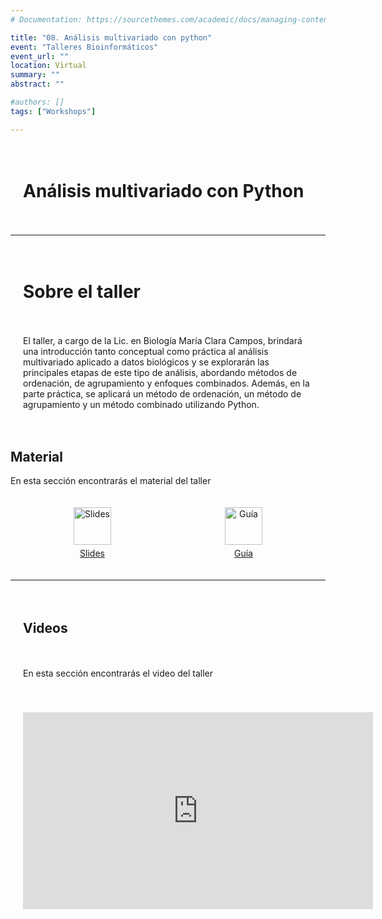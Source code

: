 ```yaml
---
# Documentation: https://sourcethemes.com/academic/docs/managing-content/

title: "08. Análisis multivariado con python"
event: "Talleres Bioinformáticos"
event_url: ""
location: Virtual
summary: ""
abstract: ""

#authors: []
tags: ["Workshops"]

---
```

<div style="display: grid; grid-template-columns: 1fr; gap: 20px; padding: 20px;">

# Análisis multivariado con Python

</div>

--- 

<div style="display: grid; grid-template-columns: 1fr; gap: 20px; padding: 20px;">

# Sobre el taller 

El taller, a cargo de la Lic. en Biología María Clara Campos, brindará una introducción tanto conceptual como práctica al análisis multivariado aplicado a datos biológicos y se explorarán las principales etapas de este tipo de análisis, abordando métodos de ordenación, de agrupamiento y enfoques combinados. Además, en la parte práctica, se aplicará un método de ordenación, un método de agrupamiento y un método combinado utilizando Python.

</div>
</div>


## Material

En esta sección encontrarás el material del taller

<div style="display: grid; grid-template-columns: repeat(2, 1fr); gap: 20px; padding: 20px;">
    <div style="display: flex; flex-direction: column; align-items: center; justify-content: center; text-align: center;">
        <a href="https://drive.google.com/file/d/1XIxKwXbhpMDQ1s6SiHtoFfE4wPEigDMZ/view?usp=sharing">
            <img src="https://img.icons8.com/ios-glyphs/30/000000/ms-powerpoint.png" alt="Slides" style="width: 60px; height: 60px;">
        </a>
        <a href="https://drive.google.com/file/d/1XIxKwXbhpMDQ1s6SiHtoFfE4wPEigDMZ/view?usp=sharing" style="margin-top: 5px;">Slides</a>
    </div>
    <div style="display: flex; flex-direction: column; align-items: center; justify-content: center; text-align: center;">
        <a href="https://colab.research.google.com/drive/10r0fT-NXCjUi_F-wzoh-nchWDDMOCZgX?usp=sharing">
            <img src="https://img.icons8.com/ios-glyphs/30/000000/document.png" alt="Guía" style="width: 60px; height: 60px;">
        </a>
        <a href="https://colab.research.google.com/drive/10r0fT-NXCjUi_F-wzoh-nchWDDMOCZgX?usp=sharing" style="margin-top: 5px;">Guía</a>
    </div>
</div>


--- 

<div style="display: grid; grid-template-columns: 1fr; gap: 20px; padding: 20px;">

## Videos

En esta sección encontrarás el video del taller
</div>

<div style="padding: 20px; border-radius: 5px; position: relative; text-align: center;">
    <iframe width="560" height="315" src="https://www.youtube.com/embed/OavS1Nlyyto?si=3YmsCNLHSxTQSSl3" title="YouTube video player" frameborder="0" allow="accelerometer; autoplay; clipboard-write; encrypted-media; gyroscope; picture-in-picture; web-share" referrerpolicy="strict-origin-when-cross-origin" allowfullscreen></iframe>
</div>

